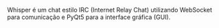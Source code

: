 Whisper é um chat estilo IRC (Internet Relay Chat) utilizando WebSocket para comunicação e PyQt5 para a interface gráfica (GUI).
